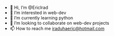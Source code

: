 - 👋 Hi, I’m @EricIrad
- 👀 I’m interested in web-dev
- 🌱 I’m currently learning python
- 💞️ I’m looking to collaborate on web-dev projects
- 📫 How to reach me iraduhaeric@hotmail.com

<!---
EricIrad/EricIrad is a ✨ special ✨ repository because its `README.md` (this file) appears on your GitHub profile.
You can click the Preview link to take a look at your changes.
--->
